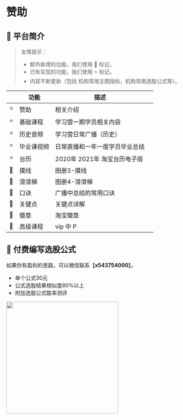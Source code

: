 # 赞助





## 🐯 平台简介

> 友情提示：
>
> * 额外新增的功能，我们使用 🚀 标记。
> * 已有实现的功能，我们使用 ⭐️ 标记。
> * 内容不断更新（包括 机构常用主图指标，机构常用选股公式等）。


|     | 功能    | 描述                              |   |   
|-----|-------|---------------------------------|---|
| ⭐️ | 赞助  | 相关介绍          |  | 
| ⭐️ | 基础课程  | 学习营一期学员相关内容           | | 
| ⭐️ | 历史音频  | 学习营日常广播（历史）      | | 
| ⭐️ | 毕业课视频  | 日常直播和一年一度学员毕业总结  | | 
| ⭐️ | 台历  | 2020年 2021年 淘宝台历电子版   | | 
| 🚀 | 摸线  | 图册3-摸线        | | 
| 🚀 | 滑滑梯  | 图册4-滑滑梯       | | 
| 🚀 | 口诀  | 广播中总结的常用口诀          | | 
| 🚀 | 关键点  | 关键点详解 | | 
| 🚀 | 徽章  | 淘宝徽章       || 
| 🚀 | 高级课程   | vip 中 P          | | 


## 🤝 付费编写选股公式

如果你有盈利的思路，可以微信联系【**x543754000**】。


* 单个公式30元
* 公式选股结果相似度80%以上
* 附加选股公式胜率测评


<div align="left">
<img width="300" src=../assets/wechat.jpg />
</div>



